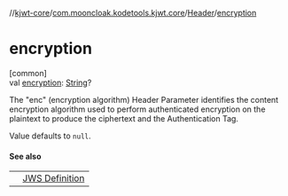 //[kjwt-core](../../../index.md)/[com.mooncloak.kodetools.kjwt.core](../index.md)/[Header](index.md)/[encryption](encryption.md)

# encryption

[common]\
val [encryption](encryption.md): [String](https://kotlinlang.org/api/latest/jvm/stdlib/kotlin/-string/index.html)?

The &quot;enc&quot; (encryption algorithm) Header Parameter identifies the content encryption algorithm used to perform authenticated encryption on the plaintext to produce the ciphertext and the Authentication Tag.

Value defaults to `null`.

#### See also

| | |
|---|---|
|  | [JWS Definition](https://datatracker.ietf.org/doc/html/rfc7516#section-4.1.2) |
